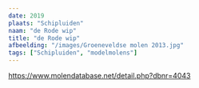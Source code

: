 ```yaml
---
date: 2019
plaats: "Schipluiden"
naam: "de Rode wip"
title: "de Rode wip"
afbeelding: "/images/Groeneveldse molen 2013.jpg"
tags: ["Schipluiden", "modelmolens"]
---
```


https://www.molendatabase.net/detail.php?dbnr=4043